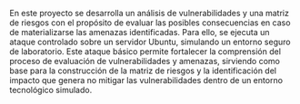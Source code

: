 En este proyecto se desarrolla un análisis de vulnerabilidades y una matriz de riesgos con el propósito de evaluar las posibles consecuencias en caso de materializarse las amenazas identificadas.
Para ello, se ejecuta un ataque controlado sobre un servidor Ubuntu, simulando un entorno seguro de laboratorio. Este ataque básico permite fortalecer la comprensión del proceso de evaluación de vulnerabilidades y amenazas, sirviendo como base para la construcción de la matriz de riesgos y la identificación del impacto que genera no mitigar las vulnerabilidades dentro de un entorno tecnológico simulado.
